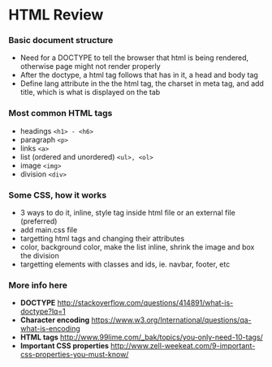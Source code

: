 # HTML Review

### Basic document structure
* Need for a DOCTYPE to tell the browser that html is being rendered, otherwise page might not render properly 
* After the doctype, a html tag follows that has in it, a head and body tag
* Define lang attribute in the the html tag, the charset in meta tag, and add title, which is what is displayed on the tab

### Most common HTML tags
* headings ```<h1> - <h6>```
* paragraph ```<p>```
* links ```<a>```
* list (ordered and unordered) ```<ul>, <ol>```
* image ```<img>```
* division ```<div>```

### Some CSS, how it works 
* 3 ways to do it, inline, style tag inside html file or an external file (preferred)
* add main.css file
* targetting html tags and changing their attributes
* color, background color, make the list inline, shrink the image and box the division
* targetting elements with classes and ids, ie. navbar, footer, etc


### More info here
* **DOCTYPE** http://stackoverflow.com/questions/414891/what-is-doctype?lq=1 
* **Character encoding** https://www.w3.org/International/questions/qa-what-is-encoding
* **HTML tags** http://www.99lime.com/_bak/topics/you-only-need-10-tags/
* **Important CSS properties** http://www.zell-weekeat.com/9-important-css-properties-you-must-know/


